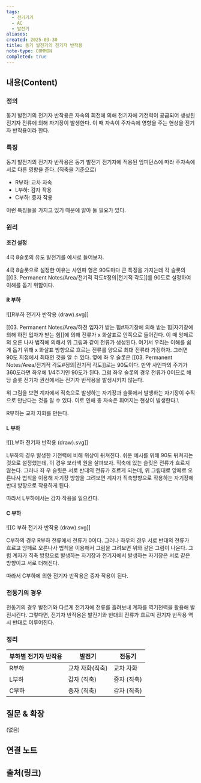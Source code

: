 ```yaml
---
tags:
  - 전기기기
  - AC
  - 발전기
aliases: 
created: 2025-03-30
title: 동기 발전기의 전기자 반작용
note-type: COMMON
completed: true
---
```


## 내용(Content)

### 정의

동기 발전기의 전기자 반작용은 자속의 회전에 의해 전기자에 기전력이 공급되어 생성된 전기자 전류에 의해 자기장이 발생한다. 이 때 자속이 주자속에 영향을 주는 현상을 전기자 반작용이라 한다.

### 특징

동기 발전기의 전기자 반작용은 동기 발전기 전기자에 적용된 임피던스에 따라 주자속에 서로 다른 영향을 준다. (직축을 기준으로)

- R부하: 교차 자속
- L부하: 감자 작용
- C부하: 증자 작용

이런 특징들을 가지고 있기 때문에 알아 둘 필요가 있다.

### 원리

#### 조건 설정

4극 8슬롯의 유도 발전기를 예시로 들어보자. 

4극 8슬롯으로 설정한 이유는 사인파 형은 90도마다 큰  특징을 가지는데 각 슬롯의 [[03. Permanent Notes/Area/전기적 각도#정의|전기적 각도]]를 90도로 설정하여 이해를 돕기 위함이다.
#### R 부하

![[R부하 전기자 반작용 (draw).svg]]

[[03. Permanent Notes/Area/하전 입자가 받는 힘#자기장에 의해 받는 힘|자기장에 의해 하전 입자가 받는 힘]]에 의해 전류가 x 화살표로 안쪽으로 들어간다. 이 때 앙페르의 오른 나사 법칙에 의해서 위 그림과 같이 전류가 생성된다. 여기서 우리는 이해를 쉽게 돕기 위해 x 화살표 방향으로 흐르는 전류를 양으로 최대 전류라 가정하자. 그러면 90도 지점에서 최대인 것을 알 수 있다. 옆에 좌 우 슬롯은 [[03. Permanent Notes/Area/전기적 각도#정의|전기적 각도]]로는 90도이다. 만약 사인파의 주기가 360도라면 좌우에 1/4주기인 90도가 된다. 그럼 좌우 슬롯의 경우 전류가 0이므로 해당 슬롯 전기자 권선에서는 전기자 반작용을 발생시키지 않는다.

위 그림을 보면 계자에서 직축으로 발생하는 자기장과 슬롯에서 발생하는 자기장이 수직으로 만난다는 것을 알 수 있다. 이로 인해 총 자속은 휘어지는 현상이 발생한다.\

R부하는 교차 자화를 만든다.

#### L 부하

![[L부하 전기자 반작용 (draw).svg]]

L부하의 경우 발생한 기전력에 비해 위상이 뒤쳐진다. 쉬운 예시를 위해 90도 뒤쳐지는 것으로 설정했는데, 이 경우 보라색 원을 살펴보자. 직축에 있는 슬릿은 전류가 흐르지 않는다. 그러나 좌 우 슬릿은 서로 반대의 전류가 흐르게 되는데, 위 그림대로 앙페르 오른나사 법칙을 이용해 자기장 방향을 그려보면 계자가 직축방향으로 작용하는 자기장에 반대 방향으로 작용하게 된다.

따라서 L부하에서는 감자 작용을 일으킨다.


#### C 부하

![[C 부하 전기자 반작용 (draw).svg]]

C부하의 경우 R부하 전류에서 전류가 0이다. 그러나 좌우의 경우 서로 반대의 전류가 흐르고 앙페르 오른나사 법칙을 이용해서 그림을 그려보면 위와 같은 그림이 나온다. 그럼 계자가 직축 방향으로 발생하는 자기장과 전기자에서 발생하는 자기장은 서로 같은 방향이고 서로 더해진다.

따라서 C부하에 의한 전기자 반작용은 증자 작용이 된다.

### 전동기의 경우

전동기의 경우 발전기와 다르게 전기자에 전류를 흘려보내 계자를 역기전력을 활용해 발전시킨다. 그렇다면, 전기자 반작용은 발전기와 반대의 전류가 흐르며 전기자 반작용 역시 반대로 이루어진다.


### 정리


| 부하별 전기자 반작용 | 발전기       | 전동기     |
| ----------- | --------- | ------- |
| R부하         | 교차 자화(직축) | 교차 자화   |
| L부하         | 감자 (직축)   | 증자 (직축) |
| C부하         | 증자 (직축)   | 감자 (직축) |




## 질문 & 확장

(없음)

## 연결 노트

## 출처(링크)

